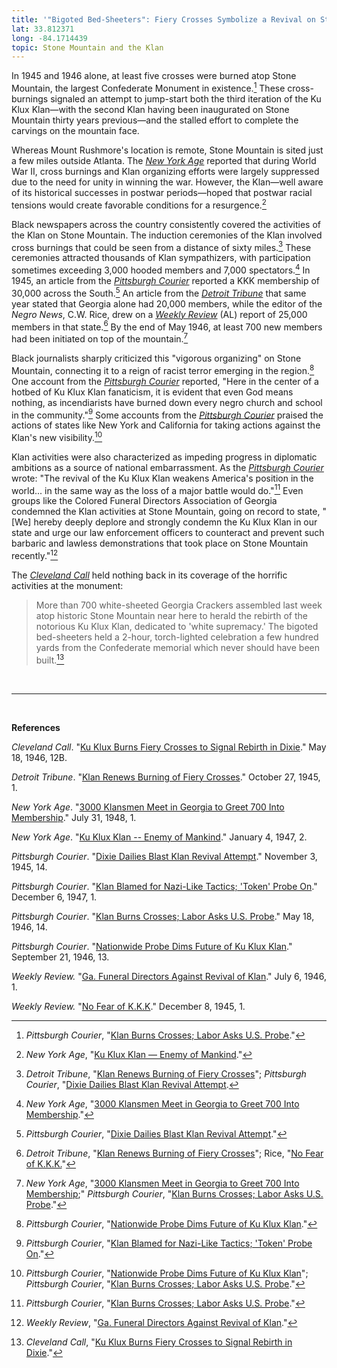 ```yaml
---
title: '"Bigoted Bed-Sheeters": Fiery Crosses Symbolize a Revival on Stone Mountain'
lat: 33.812371
long: -84.1714439
topic: Stone Mountain and the Klan
---
```

In 1945 and 1946 alone, at least five crosses were burned atop Stone Mountain, the largest Confederate Monument in existence.[^1] These cross-burnings signaled an attempt to jump-start both the third iteration of the Ku Klux Klan—with the second Klan having been inaugurated on Stone Mountain thirty years previous—and the stalled effort to complete the carvings on the mountain face.

Whereas Mount Rushmore's location is remote, Stone Mountain is sited just a few miles outside Atlanta. The *[New York Age](https://www.newspapers.com/paper/the-new-york-age/893/)* reported that during World War II, cross burnings and Klan organizing efforts were largely suppressed due to the need for unity in winning the war. However, the Klan—well aware of its historical successes in postwar periods—hoped that postwar racial tensions would create favorable conditions for a resurgence.[^2]

Black newspapers across the country consistently covered the activities of the Klan on Stone Mountain. The induction ceremonies of the Klan involved cross burnings that could be seen from a distance of sixty miles.[^3] These ceremonies attracted thousands of Klan sympathizers, with participation sometimes exceeding 3,000 hooded members and 7,000 spectators.[^4] In 1945, an article from the *[Pittsburgh Courier](https://www.newspapers.com/paper/new-pittsburgh-courier/13418/)* reported a KKK membership of 30,000 across the South.[^5] An article from the *[Detroit Tribune](https://www.newspapers.com/paper/the-detroit-tribune/23929/)* that same year stated that Georgia alone had 20,000 members, while the editor of the *Negro News*, C.W. Rice, drew on a *[Weekly Review](https://www.newspapers.com/paper/the-weekly-review/18428/)* (AL) report of 25,000 members in that state.[^6] By the end of May 1946, at least 700 new members had been initiated on top of the mountain.[^7]

Black journalists sharply criticized this "vigorous organizing" on Stone Mountain, connecting it to a reign of racist terror emerging in the region.[^8] One account from the *[Pittsburgh Courier](https://www.newspapers.com/paper/new-pittsburgh-courier/13418/)* reported, "Here in the center of a hotbed of Ku Klux Klan fanaticism, it is evident that even God means nothing, as incendiarists have burned down every negro church and school in the community."[^9] Some accounts from the *[Pittsburgh Courier](https://www.newspapers.com/paper/new-pittsburgh-courier/13418/)* praised the actions of states like New York and California for taking actions against the Klan's new visibility.[^10]

Klan activities were also characterized as impeding progress in diplomatic ambitions as a source of national embarrassment. As the *[Pittsburgh Courier](https://www.newspapers.com/paper/new-pittsburgh-courier/13418/)* wrote: "The revival of the Ku Klux Klan weakens America's position in the world... in the same way as the loss of a major battle would do."[^11] Even groups like the Colored Funeral Directors Association of Georgia condemned the Klan activities at Stone Mountain, going on record to state, "\[We] hereby deeply deplore and strongly condemn the Ku Klux Klan in our state and urge our law enforcement officers to counteract and prevent such barbaric and lawless demonstrations that took place on Stone Mountain recently."[^12]

The *[Cleveland Call](https://www.proquest.com/docview/184164600/F0CF95FFA3324C82PQ/254?accountid=14707&sourcetype=Historical%20Newspapers)* held nothing back in its coverage of the horrific activities at the monument:

> More than 700 white-sheeted Georgia Crackers assembled last week atop historic Stone Mountain near here to herald the rebirth of the notorious Ku Klux Klan, dedicated to 'white supremacy.' The bigoted bed-sheeters held a 2-hour, torch-lighted celebration a few hundred yards from the Confederate memorial which never should have been built.[^13]

<br>

<hr>

<br>

**References**

*Cleveland Call*. "[Ku Klux Burns Fiery Crosses to Signal Rebirth in Dixie](https://www.proquest.com/docview/184164600/F0CF95FFA3324C82PQ/254?accountid=14707&sourcetype=Historical%20Newspapers)." May 18, 1946, 12B.

*Detroit Tribune*. "[Klan Renews Burning of Fiery Crosses](https://www.newspapers.com/paper/the-detroit-tribune/23929/)." October 27, 1945, 1.

*New York Age*. "[3000 Klansmen Meet in Georgia to Greet 700 Into Membership](https://www.newspapers.com/paper/the-new-york-age/893/)." July 31, 1948, 1.

*New York Age*. "[Ku Klux Klan -- Enemy of Mankind](https://www.newspapers.com/paper/the-new-york-age/893/)." January 4, 1947, 2.

*Pittsburgh Courier*. "[Dixie Dailies Blast Klan Revival Attempt](https://www.newspapers.com/paper/new-pittsburgh-courier/13418/)." November 3, 1945, 14.

*Pittsburgh Courier*. "[Klan Blamed for Nazi-Like Tactics; 'Token' Probe On](https://www.newspapers.com/paper/new-pittsburgh-courier/13418/)." December 6, 1947, 1.

*Pittsburgh Courier*. "[Klan Burns Crosses; Labor Asks U.S. Probe](https://www.newspapers.com/paper/new-pittsburgh-courier/13418/)." May 18, 1946, 14.

*Pittsburgh Courier*. "[Nationwide Probe Dims Future of Ku Klux Klan](https://www.newspapers.com/paper/new-pittsburgh-courier/13418/)." September 21, 1946, 13.

*Weekly Review.* "[Ga. Funeral Directors Against Revival of Klan](https://www.newspapers.com/paper/the-weekly-review/18428/)." July 6, 1946, 1.

*Weekly Review.* "[No Fear of K.K.K](https://www.newspapers.com/paper/the-weekly-review/18428/)." December 8, 1945, 1.

[^1]: *Pittsburgh Courier*, "[Klan Burns Crosses; Labor Asks U.S. Probe](https://www.newspapers.com/paper/new-pittsburgh-courier/13418/)."

[^2]: *New York Age*, "[Ku Klux Klan — Enemy of Mankind](https://www.newspapers.com/paper/the-new-york-age/893/)."

[^3]: *Detroit Tribune*, "[Klan Renews Burning of Fiery Crosses](https://www.newspapers.com/paper/the-detroit-tribune/23929/)";
    *Pittsburgh Courier*, "[Dixie Dailies Blast Klan Revival Attempt](https://www.newspapers.com/paper/new-pittsburgh-courier/13418/).

[^4]: *New York Age*, "[3000 Klansmen Meet in Georgia to Greet 700 Into Membership](https://www.newspapers.com/paper/the-new-york-age/893/)."

[^5]: *Pittsburgh Courier*, "[Dixie Dailies Blast Klan Revival Attempt](https://www.newspapers.com/paper/new-pittsburgh-courier/13418/)."

[^6]: *Detroit Tribune*, "[Klan Renews Burning of Fiery Crosses](https://www.newspapers.com/paper/the-detroit-tribune/23929/)"; Rice, "[No Fear of K.K.K.](https://www.newspapers.com/paper/the-weekly-review/18428/)"

[^7]: *New York Age*, "[3000 Klansmen Meet in Georgia to Greet 700 Into Membership](https://www.newspapers.com/paper/the-new-york-age/893/);" *Pittsburgh Courier*, "[Klan Burns Crosses; Labor Asks U.S. Probe](https://www.newspapers.com/paper/the-new-york-age/893/)."

[^8]: *Pittsburgh Courier*, "[Nationwide Probe Dims Future of Ku Klux Klan](https://www.newspapers.com/paper/new-pittsburgh-courier/13418/)."

[^9]: *Pittsburgh Courier*, "[Klan Blamed for Nazi-Like Tactics; 'Token' Probe On](https://www.newspapers.com/paper/new-pittsburgh-courier/13418/)."

[^10]: *Pittsburgh Courier*, "[Nationwide Probe Dims Future of Ku Klux Klan](https://www.newspapers.com/paper/new-pittsburgh-courier/13418/)"; *Pittsburgh Courier*, "[Klan Burns Crosses; Labor Asks U.S. Probe](https://www.newspapers.com/paper/new-pittsburgh-courier/13418/)."

[^11]: *Pittsburgh Courier*, "[Klan Burns Crosses; Labor Asks U.S. Probe](https://www.newspapers.com/paper/new-pittsburgh-courier/13418/)."

[^12]: *Weekly Review*, "[Ga. Funeral Directors Against Revival of Klan](https://www.newspapers.com/paper/the-weekly-review/18428/)."

[^13]: *Cleveland Call*, "[Ku Klux Burns Fiery Crosses to Signal Rebirth in Dixie](https://www.proquest.com/docview/184164600/F0CF95FFA3324C82PQ/254?accountid=14707&sourcetype=Historical%20Newspapers)."
